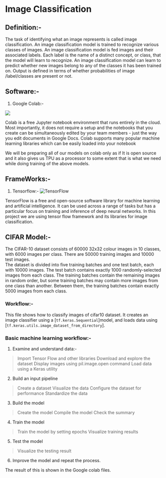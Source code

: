 # Image Classification
## Definition:-

The task of identifying what an image represents is called image classification. An image classification model is trained to recognize various classes of images.
An image classification model is fed images and their associated labels. Each label is the name of a distinct concept, or class, that the model will learn to recognize.
An image classification model can learn to predict whether new images belong to any of the classes it has been trained on.
Output is defined in terms of whether probabilities of image /label/classes are present or not.

## Software:-

1.  Google Colab:-
    

![](https://lh3.googleusercontent.com/kTBR_-DQWDtAzLbkivrynh1e0suQ9xY-UPFe7BGWyc2WmRf_zqiQx_oW8oZThhQdoz4UA-gQH6uLOuy6Mu8v_cacBSq_7sxuehBsiXcBZ3cvu4vwQQEf3F0-qJDnYvPo1tDYsqL7)

Colab is a free Jupyter notebook environment that runs entirely in the cloud. Most importantly, it does not require a setup and the notebooks that you create can be simultaneously edited by your team members - just the way you edit documents in Google Docs. Colab supports many popular machine learning libraries which can be easily loaded into your notebook

We will be preparing all of our models on colab only as if It is open source and it also gives us TPU as a processor to some extent that is what we need while doing training of the above models.

## FrameWorks:-
1. Tensorflow:-
![TensorFlow](https://www.tensorflow.org/images/tf_logo_social.png)

TensorFlow is a free and open-source software library for machine learning and artificial intelligence. It can be used across a range of tasks but has a particular focus on training and inference of deep neural networks.
In this project we are using tensor flow framework and its libraries for image classification.

## CIFAR Model:-
The CIFAR-10 dataset consists of 60000 32x32 colour images in 10 classes, with 6000 images per class. There are 50000 training images and 10000 test images.  
The dataset is divided into five training batches and one test batch, each with 10000 images. The test batch contains exactly 1000 randomly-selected images from each class. The training batches contain the remaining images in random order, but some training batches may contain more images from one class than another. Between them, the training batches contain exactly 5000 images from each class.


### Workflow:-

This file shows how to classify images of cifar10 dataset. It creates an image classifier using a [`tf.keras.Sequential`]model, and loads data using [`tf.keras.utils.image_dataset_from_directory`].

### Basic machine learning workflow:-
1.  Examine and understand data:-
 > Import Tensor Flow and other libraries
 > Download and explore the dataset
 > Display images using pil.image.open command
 > Load data using a Keras utility
2.  Build an input pipeline
> Create a dataset
> Visualize the data
> Configure the dataset for performance
> Standardize the data
3.  Build the model
> Create the model
> Compile the model
> Check the summary
4.  Train the model
> Train the model by setting epochs
>  Visualize training results
5.  Test the model
> Visualize the testing result
6.  Improve the model and repeat the process.

The result of this is shown in the Google colab files.


